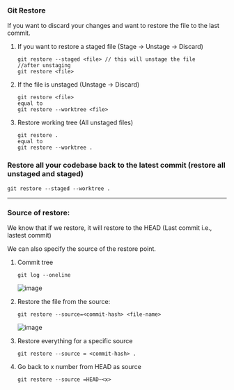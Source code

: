 ### Git Restore

If you want to discard your changes and want to restore the file to the last commit.

1. If you want to restore a staged file (Stage -> Unstage -> Discard)

   ```
   git restore --staged <file> // this will unstage the file
   //after unstaging 
   git restore <file>
   ```

2. If the file is unstaged (Unstage -> Discard)

   ```
   git restore <file>
   equal to
   git restore --worktree <file>
   ```
3. Restore working tree (All unstaged files)
   
   ```
   git restore .
   equal to
   git restore --worktree .
   ```
### Restore all your codebase back to the latest commit (restore all unstaged and staged)

```
git restore --staged --worktree .
```

---
### Source of restore: 
We know that if we restore, it will restore to the HEAD (Last commit i.e., lastest commit)

We can also specify the source of the restore point.

1. Commit tree
   ```
   git log --oneline
   ```
   
   ![image](https://github.com/user-attachments/assets/18ba9a3c-65a0-4446-af73-71ca89f5fb1e)

2. Restore the file from the source:
   ```
   git restore --source=<commit-hash> <file-name>
   ```
   
   ![image](https://github.com/user-attachments/assets/351e158c-2b39-4650-b13b-62bf8548f119)

3. Restore everything for a specific source
   ```
   git restore --source = <commit-hash> .
   ```

4. Go back to x number from HEAD as source
   ```
   git restore --source =HEAD~<x>
   ```
